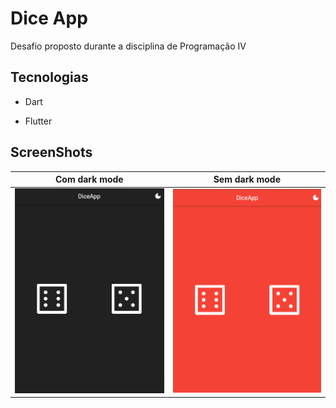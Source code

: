 # Dice App

Desafio proposto durante a disciplina de Programação IV

## Tecnologias

- Dart

- Flutter

## ScreenShots

| Com dark mode                          | Sem dark mode                                               |
| -------------------------------------- | ----------------------------------------------------------- |
| ![](assets/images/DiceAppDarkMode.png) | ![Tela do app](assets/images/DiceAppWithoutDarkModepng.png) |
